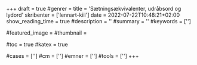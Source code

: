 +++
draft = true
#genrer =
title = 'Sætningsækvivalenter, udråbsord og lydord'
skribenter = ['lennart-kiil']
date = 2022-07-22T10:48:21+02:00
show_reading_time = true
#description = ''
#summary = ''
#keywords = ['']

#featured_image =
#thumbnail =

#toc = true
#katex = true

#cases = ['']
#cm = ['']
#emner = ['']
#tools = ['']
+++

